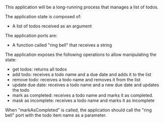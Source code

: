 
This application will be a long-running process that manages a list of todos.

The application state is composed of:
- A list of todos received as an argument

The application ports are:
- A function called "ring bell" that receives a string

The application exposes the following operations to allow manipulating the state:
- get todos: returns all todos
- add todo: receives a todo name and a due date and adds it to the list
- remove todo: receives a todo name and removes it from the list
- update due date: receives a todo name and a new due date and updates the todo
- mark as completed: receives a todo name and marks it as completed.
- mask as incomplete: receives a todo name and marks it as incomplete

When "markAsCompleted" is called, the application should call the "ring bell" port with the todo item name as a parameter.